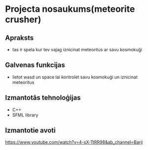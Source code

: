 # Projecta nosaukums(meteorite crusher)

## Apraksts
- tas ir spela kur tev vajag iznicinat meteoritus ar savu kosmokuģi

## Galvenas funkcijas
- lietot wasd un space lai kontrolet savu kosmokuģi un iznicinat meteoritus

## Izmantotās tehnoloģijas
- C++
- SFML library

## Izmantotie avoti
https://www.youtube.com/watch?v=4-sX-TtRR98&ab_channel=Barji
